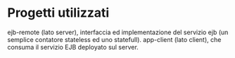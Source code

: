 # Progetti utilizzati

ejb-remote (lato server), interfaccia ed implementazione del servizio ejb (un semplice contatore stateless ed uno statefull).
app-client (lato client), che consuma il servizio EJB deployato sul server. 